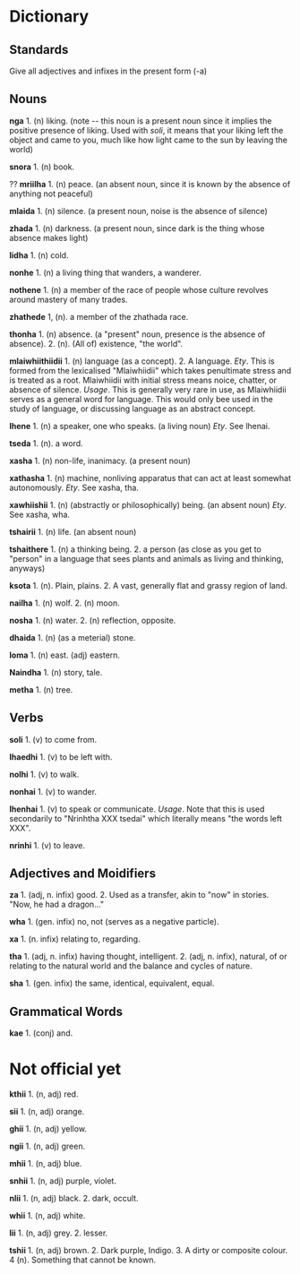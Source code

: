 # Dictionary

## Standards
Give all adjectives and infixes in the present form (-a)

## Nouns
**nga** 1. (n) liking. (note -- this noun is a present noun since it implies the positive presence of liking. Used with *soli*, it means that your liking left the object and came to you, much like how light came to the sun by leaving the world)

**snora** 1. (n) book. 

?? **mriilha** 1. (n) peace. (an absent noun, since it is known by the absence of anything not peaceful)

**mlaida** 1. (n) silence. (a present noun, noise is the absence of silence)

**zhada** 1. (n) darkness. (a present noun, since dark is the thing whose absence makes light)

**lidha** 1. (n) cold.

**nonhe** 1. (n) a living thing that wanders, a wanderer.

**nothene** 1. (n) a member of the race of people whose culture revolves around mastery of many trades. 

**zhathede** 1, (n). a member of the zhathada race.

**thonha** 1. (n) absence. (a "present" noun, presence is the absence of absence). 2. (n). (All of) existence, "the world".

**mlaiwhiithiidii** 1. (n) language (as a concept). 2. A language.
*Ety*. This is formed from the lexicalised "Mlaiwhiidii" which takes penultimate stress and is treated as a root. Mlaiwhiidii with initial stress means noice, chatter, or absence of silence.
*Usage*. This is generally very rare in use, as Mlaiwhiidii serves as a general word for language. This would only bee used in the study of language, or discussing language as an abstract concept. 

**lhene** 1. (n) a speaker, one who speaks. (a living noun)
*Ety*. See lhenai.

**tseda** 1. (n). a word. 

**xasha** 1. (n) non-life, inanimacy. (a present noun)

**xathasha** 1. (n) machine, nonliving apparatus that can act at least somewhat autonomously. 
*Ety*. See xasha, tha.

**xawhiishii** 1. (n) (abstractly or philosophically) being. (an absent noun)
*Ety*. See xasha, wha.

**tshairii** 1. (n) life. (an absent noun)

**tshaithere** 1. (n) a thinking being. 2. a person (as close as you get to "person" in a language that sees plants and animals as living and thinking, anyways)

**ksota** 1. (n). Plain, plains. 2. A vast, generally flat and grassy region of land.

**nailha** 1. (n) wolf. 2. (n) moon.

**nosha** 1. (n) water. 2. (n) reflection, opposite.

**dhaida** 1. (n) (as a meterial) stone. 

**loma** 1. (n) east. (adj) eastern.

**Naindha** 1. (n) story, tale.

**metha** 1. (n) tree.

## Verbs
**soli** 1. (v) to come from.

**lhaedhi** 1. (v) to be left with.

**nolhi** 1. (v) to walk.

**nonhai** 1. (v) to wander. 

**lhenhai** 1. (v) to speak or communicate.
*Usage*. Note that this is used secondarily to "Nrinhtha XXX tsedai" which literally means "the words left XXX".

**nrinhi** 1. (v) to leave.


## Adjectives and Moidifiers
**za** 1. (adj, n. infix) good. 2. Used as a transfer, akin to "now" in stories. "Now, he had a dragon..."

**wha** 1. (gen. infix) no, not (serves as a negative particle).

**xa** 1. (n. infix) relating to, regarding.

**tha** 1. (adj, n. infix) having thought, intelligent. 2. (adj, n. infix), natural, of or relating to the natural world and the balance and cycles of nature.

**sha**  1. (gen. infix) the same, identical, equivalent, equal.


## Grammatical Words
**kae** 1. (conj) and.


# Not official yet
**kthii** 1. (n, adj) red.

**sii** 1. (n, adj) orange.

**ghii** 1. (n, adj) yellow.

**ngii** 1. (n, adj) green.

**mhii** 1. (n, adj) blue.

**snhii** 1. (n, adj) purple, violet.

**nlii** 1. (n, adj) black. 2. dark, occult.

**whii** 1. (n, adj) white.

**lii** 1. (n, adj) grey. 2. lesser.

**tshii** 1. (n, adj) brown. 2. Dark purple, Indigo. 3. A dirty or composite colour. 4 (n). Something that cannot be known.
